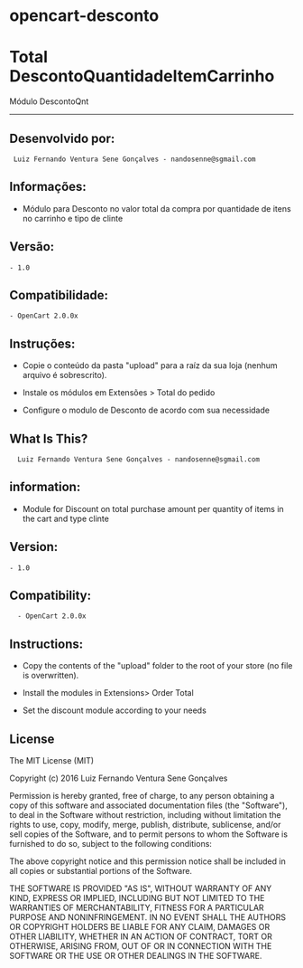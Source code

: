 # opencart-desconto

Total DescontoQuantidadeItemCarrinho
=======================
Módulo DescontoQnt
**************************************

Desenvolvido por:
-----------------------

```
 Luiz Fernando Ventura Sene Gonçalves - nandosenne@sgmail.com
```

Informações:
-----------------------

- Módulo para Desconto no valor total da compra por quantidade de itens no carrinho e tipo de clinte


Versão:
-----------------------
```
- 1.0
```
Compatibilidade:
-----------------------
```
- OpenCart 2.0.0x
```

Instruções:
-----------------------

- Copie o conteúdo da pasta "upload" para a raíz da sua loja (nenhum arquivo é sobrescrito).

- Instale os módulos em Extensões > Total do pedido

- Configure o modulo de Desconto de acordo com sua necessidade


What Is This?
-------------

```
  Luiz Fernando Ventura Sene Gonçalves - nandosenne@sgmail.com
```

information:
-----------------------

- Module for Discount on total purchase amount per quantity of items in the cart and type clinte


Version:
-----------------------
```
- 1.0
```
Compatibility:
-----------------------

```
  - OpenCart 2.0.0x
```

Instructions:
-----------------------

- Copy the contents of the "upload" folder to the root of your store (no file is overwritten).

- Install the modules in Extensions> Order Total

- Set the discount module according to your needs



License
--------------------------
  The MIT License (MIT)

  Copyright (c) 2016 Luiz Fernando Ventura Sene Gonçalves

  Permission is hereby granted, free of charge, to any person obtaining a copy
  of this software and associated documentation files (the "Software"),
  to deal in the Software without restriction, including without limitation the rights to use,
  copy, modify, merge, publish, distribute, sublicense, and/or sell copies of the Software, and to permit
  persons to whom the Software is furnished to do so, subject to the following conditions:

  The above copyright notice and this permission notice shall be included in all copies or substantial portions of the Software.

  THE SOFTWARE IS PROVIDED "AS IS", WITHOUT WARRANTY OF ANY KIND, EXPRESS OR IMPLIED, INCLUDING BUT NOT LIMITED
  TO THE WARRANTIES OF MERCHANTABILITY, FITNESS FOR A PARTICULAR PURPOSE AND NONINFRINGEMENT. IN NO EVENT SHALL
  THE AUTHORS OR COPYRIGHT HOLDERS BE LIABLE FOR ANY CLAIM, DAMAGES OR OTHER LIABILITY, WHETHER IN AN ACTION OF CONTRACT,
  TORT OR OTHERWISE, ARISING FROM, OUT OF OR IN CONNECTION WITH THE SOFTWARE OR THE USE OR OTHER DEALINGS IN THE SOFTWARE.
